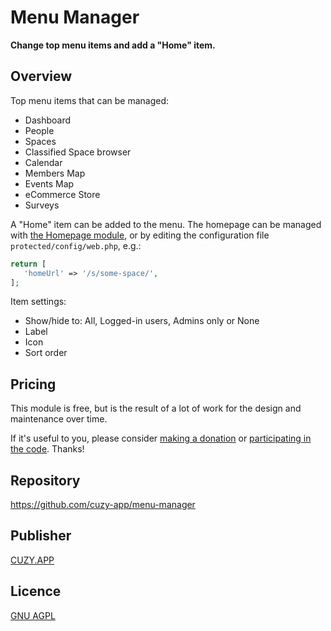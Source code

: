 # Menu Manager

**Change top menu items and add a "Home" item.**

## Overview

Top menu items that can be managed:
- Dashboard
- People
- Spaces
- Classified Space browser
- Calendar
- Members Map
- Events Map
- eCommerce Store
- Surveys

A "Home" item can be added to the menu.
The homepage can be managed with [the Homepage module](https://marketplace.humhub.com/module/homepage), or by editing the configuration file `protected/config/web.php`, e.g.:
```php
return [
   'homeUrl' => '/s/some-space/',
];
```

Item settings:
- Show/hide to: All, Logged-in users, Admins only or None
- Label
- Icon
- Sort order

## Pricing

This module is free, but is the result of a lot of work for the design and maintenance over time.

If it's useful to you, please consider [making a donation](https://www.cuzy.app/checkout/donate/) or [participating in the code](https://github.com/cuzy-app/humhub-modules-auth-keycloak). Thanks!

## Repository

https://github.com/cuzy-app/menu-manager

## Publisher

[CUZY.APP](https://www.cuzy.app/)

## Licence

[GNU AGPL](https://github.com/cuzy-app/clean-theme/blob/master/docs/LICENCE.md)
